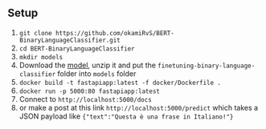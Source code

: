 ## Setup
1. `git clone https://github.com/okamiRvS/BERT-BinaryLanguageClassifier.git`
2. `cd BERT-BinaryLanguageClassifier`
3. `mkdir models`
4. Download the [model](https://drive.google.com/file/d/1rFs4CCk7R0My-gRMbMyF4e2YW95aIVYJ/view?usp=sharing), unzip it and put the `finetuning-binary-language-classifier` folder into `models` folder
5. `docker build -t fastapiapp:latest -f docker/Dockerfile .`
6. `docker run -p 5000:80 fastapiapp:latest`
7. Connect to `http://localhost:5000/docs`
8. or make a post at this link `http://localhost:5000/predict` which takes a JSON payload like `{"text":"Questa è una frase in Italiano!"}`